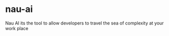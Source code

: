 # nau-ai
Nau AI its the tool to allow developers to travel the sea of complexity at your work place
